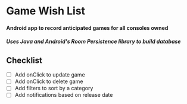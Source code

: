 # Game Wish List
#### Android app to record anticipated games for all consoles owned
##### Uses Java and Android's Room Persistence library to build database

## Checklist

- [ ] Add onClick to update game
- [ ] Add onClick to delete game
- [ ] Add filters to sort by a category
- [ ] Add notifications based on release date